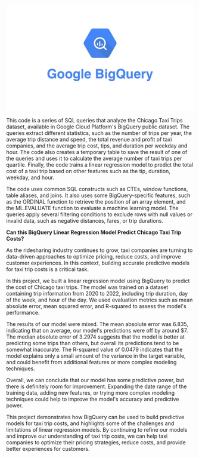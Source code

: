 <p align="center">
<img src="./images/1_Xz0UKJ3zec1S4k11lO3EjQ.jpeg" width=800>
</p>

This code is a series of SQL queries that analyze the Chicago Taxi Trips dataset, available in Google Cloud Platform's BigQuery public dataset. The queries extract different statistics, such as the number of trips per year, the average trip distance and speed, the total revenue and profit of taxi companies, and the average trip cost, tips, and duration per weekday and hour. The code also creates a temporary table to save the result of one of the queries and uses it to calculate the average number of taxi trips per quartile. Finally, the code trains a linear regression model to predict the total cost of a taxi trip based on other features such as the tip, duration, weekday, and hour.

The code uses common SQL constructs such as CTEs, window functions, table aliases, and joins. It also uses some BigQuery-specific features, such as the ORDINAL function to retrieve the position of an array element, and the ML.EVALUATE function to evaluate a machine learning model. The queries apply several filtering conditions to exclude rows with null values or invalid data, such as negative distances, fares, or trip durations.

**Can this BigQuery Linear Regression Model Predict Chicago Taxi Trip Costs?**

As the ridesharing industry continues to grow, taxi companies are turning to data-driven approaches to optimize pricing, reduce costs, and improve customer experiences. In this context, building accurate predictive models for taxi trip costs is a critical task.

In this project, we built a linear regression model using BigQuery to predict the cost of Chicago taxi trips. The model was trained on a dataset containing trip information from 2020 to 2022, including trip duration, day of the week, and hour of the day. We used evaluation metrics such as mean absolute error, mean squared error, and R-squared to assess the model's performance.

The results of our model were mixed. The mean absolute error was 6.835, indicating that on average, our model's predictions were off by around $7. The median absolute error of 3.2974 suggests that the model is better at predicting some trips than others, but overall its predictions tend to be somewhat inaccurate. The R-squared value of 0.0479 indicates that the model explains only a small amount of the variance in the target variable, and could benefit from additional features or more complex modeling techniques.

Overall, we can conclude that our model has some predictive power, but there is definitely room for improvement. Expanding the date range of the training data, adding new features, or trying more complex modeling techniques could help to improve the model's accuracy and predictive power.

This project demonstrates how BigQuery can be used to build predictive models for taxi trip costs, and highlights some of the challenges and limitations of linear regression models. By continuing to refine our models and improve our understanding of taxi trip costs, we can help taxi companies to optimize their pricing strategies, reduce costs, and provide better experiences for customers.
